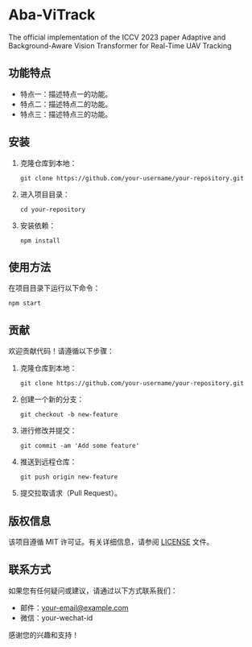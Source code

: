 # Aba-ViTrack

The official implementation of the ICCV 2023 paper Adaptive and Background-Aware Vision Transformer for Real-Time UAV
Tracking

## 功能特点

- 特点一：描述特点一的功能。
- 特点二：描述特点二的功能。
- 特点三：描述特点三的功能。

## 安装

1. 克隆仓库到本地：
   ```
   git clone https://github.com/your-username/your-repository.git
   ```

2. 进入项目目录：
   ```
   cd your-repository
   ```

3. 安装依赖：
   ```
   npm install
   ```

## 使用方法

在项目目录下运行以下命令：

```
npm start
```

## 贡献

欢迎贡献代码！请遵循以下步骤：

1. 克隆仓库到本地：
   ```
   git clone https://github.com/your-username/your-repository.git
   ```

2. 创建一个新的分支：
   ```
   git checkout -b new-feature
   ```

3. 进行修改并提交：
   ```
   git commit -am 'Add some feature'
   ```

4. 推送到远程仓库：
   ```
   git push origin new-feature
   ```

5. 提交拉取请求（Pull Request）。

## 版权信息

该项目遵循 MIT 许可证。有关详细信息，请参阅 [LICENSE](LICENSE) 文件。

## 联系方式

如果您有任何疑问或建议，请通过以下方式联系我们：

- 邮件：your-email@example.com
- 微信：your-wechat-id

感谢您的兴趣和支持！
